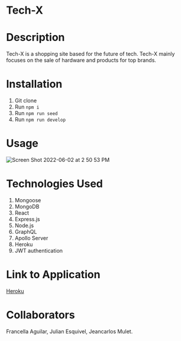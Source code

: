 # Tech-X
# Description
Tech-X is a shopping site based for the future of tech. Tech-X mainly focuses on the sale of hardware and products for top brands.
# Installation
1. Git clone
2. Run `npm i`
3. Run `npm run seed`
4. Run `npm run develop`

# Usage


![Screen Shot 2022-06-02 at 2 50 53 PM](https://user-images.githubusercontent.com/94779524/171705927-1aa01e5b-e55b-4c65-83a5-0fa2cd4ab260.png)


# Technologies Used

1. Mongoose
2. MongoDB
3. React
4. Express.js
5. Node.js
6. GraphQL
7. Apollo Server
8. Heroku
9. JWT authentication

# Link to Application
[Heroku](https://tech-x.herokuapp.com/)

# Collaborators
Francella Aguilar, Julian Esquivel, Jeancarlos Mulet.

